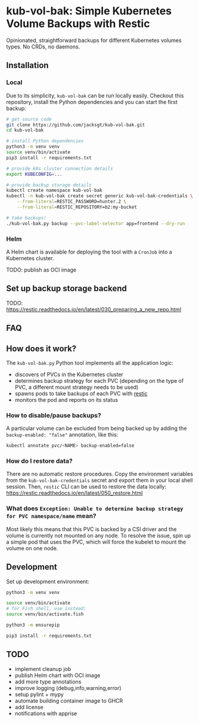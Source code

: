 # kub-vol-bak: Simple Kubernetes Volume Backups with Restic

Opinionated, straightforward backups for different Kubernetes volumes types. No CRDs, no daemons.

## Installation

### Local

Due to its simplicity, `kub-vol-bak` can be run locally easily.
Checkout this repository, install the Python dependencies and you can start the first backup:

```sh
# get source code
git clone https://github.com/jacksgt/kub-vol-bak.git
cd kub-vol-bak

# install Python dependencies
python3 -m venv venv
source venv/bin/activate
pip3 install -r requirements.txt

# provide k8s cluster connection details
export KUBECONFIG=...

# provide backup storage details
kubectl create namespace kub-vol-bak
kubectl -n kub-vol-bak create secret generic kub-vol-bak-credentials \
    --from-literal=RESTIC_PASSWORD=hunter.2 \
    --from-literal=RESTIC_REPOSITORY=b2:my-bucket

# take backups!
./kub-vol-bak.py backup --pvc-label-selector app=frontend --dry-run
```

### Helm

A Helm chart is available for deploying the tool with a `CronJob` into a Kubernetes cluster.

TODO: publish as OCI image

## Set up backup storage backend

TODO: https://restic.readthedocs.io/en/latest/030_preparing_a_new_repo.html

## FAQ

## How does it work?

The `kub-vol-bak.py` Python tool implements all the application logic:

* discovers of PVCs in the Kubernetes cluster
* determines backup strategy for each PVC (depending on the type of PVC, a different mount strategy needs to be used)
* spawns pods to take backups of each PVC with [restic](https://github.com/restic/restic/)
* monitors the pod and reports on its status

### How to disable/pause backups?

A particular volume can be excluded from being backed up by adding the `backup-enabled: "false"` annotation, like this:

```sh
kubectl annotate pvc/<NAME> backup-enabled=false
```

### How do I restore data?

There are no automatic restore procedures.
Copy the environment variables from the `kub-vol-bak-credentials` secret and export them in your local shell session.
Then, `restic` CLI can be used to restore the data locally: <https://restic.readthedocs.io/en/latest/050_restore.html>

### What does `Exception: Unable to determine backup strategy for PVC namespace/name` mean?

Most likely this means that this PVC is backed by a CSI driver and the volume is currently not mounted on any node. To resolve the issue, spin up a simple pod that uses the PVC, which will force the kubelet to mount the volume on one node.

## Development

Set up development environment:

```sh
python3 -m venv venv

source venv/bin/activate
# for Fish shell, use instead:
source venv/bin/activate.fish

python3 -m ensurepip

pip3 install -r requirements.txt
```

## TODO

- implement cleanup job
- publish Helm chart with OCI image
- add more type annotations
- improve logging (debug,info,warning,error)
- setup pylint + mypy
- automate building container image to GHCR
- add license
- notifications with apprise
